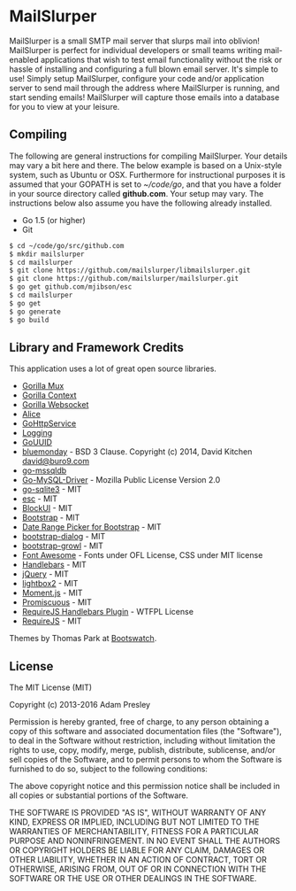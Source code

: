 MailSlurper
===========

MailSlurper is a small SMTP mail server that slurps mail into oblivion! MailSlurper is perfect for individual developers or small teams writing mail-enabled applications that wish to test email functionality without the risk or hassle of installing and configuring a full blown email server. It's simple to use! Simply setup MailSlurper, configure your code and/or application server to send mail through the address where MailSlurper is running, and start sending emails! MailSlurper will capture those emails into a database for you to view at your leisure.

Compiling
---------
The following are general instructions for compiling MailSlurper. Your details may vary a bit here and there. The below example is based on a Unix-style system, such as Ubuntu or OSX. Furthermore for instructional purposes it is assumed that your GOPATH is set to *~/code/go*, and that you have a folder in your source directory called **github.com**. Your setup may vary. The instructions below also assume you have the following already installed.

* Go 1.5 (or higher)
* Git

```bash
$ cd ~/code/go/src/github.com
$ mkdir mailslurper
$ cd mailslurper
$ git clone https://github.com/mailslurper/libmailslurper.git
$ git clone https://github.com/mailslurper/mailslurper.git
$ go get github.com/mjibson/esc
$ cd mailslurper
$ go get
$ go generate
$ go build
```

Library and Framework Credits
-----------------------------
This application uses a lot of great open source libraries.

* [Gorilla Mux](http://www.gorillatoolkit.org/pkg/mux)
* [Gorilla Context](http://www.gorillatoolkit.org/pkg/context)
* [Gorilla Websocket](https://github.com/gorilla/websocket)
* [Alice](https://github.com/justinas/alice)
* [GoHttpService](https://github.com/adampresley/GoHttpService)
* [Logging](https://github.com/adampresley/logging)
* [GoUUID](https://github.com/nu7hatch/gouuid)
* [bluemonday](https://github.com/microcosm-cc/bluemonday) - BSD 3 Clause. Copyright (c) 2014, David Kitchen david@buro9.com
* [go-mssqldb](https://github.com/denisenkom/go-mssqldb)
* [Go-MySQL-Driver](https://github.com/go-sql-driver/mysql) - Mozilla Public License Version 2.0
* [go-sqlite3](https://github.com/mattn/go-sqlite3) - MIT
* [esc](https://github.com/mjibson/esc) - MIT
* [BlockUI](http://jquery.malsup.com/block/) - MIT
* [Bootstrap](http://getbootstrap.com/) - MIT
* [Date Range Picker for Bootstrap](http://www.daterangepicker.com) - MIT
* [bootstrap-dialog](https://github.com/nakupanda/bootstrap3-dialog) - MIT
* [bootstrap-growl](https://github.com/ifightcrime/bootstrap-growl) - MIT
* [Font Awesome](http://fortawesome.github.io/Font-Awesome/) - Fonts under OFL License, CSS under MIT license
* [Handlebars](http://handlebarsjs.com) - MIT
* [jQuery](http://jquery.com/) - MIT
* [lightbox2](http://lokeshdhakar.com/projects/lightbox2/) - MIT
* [Moment.js](http://momentjs.com) - MIT
* [Promiscuous](https://github.com/RubenVerborgh/promiscuous) - MIT
* [RequireJS Handlebars Plugin](https://github.com/SlexAxton/require-handlebars-plugin) - WTFPL License
* [RequireJS](http://requirejs.org) - MIT

Themes by Thomas Park at [Bootswatch](http://bootswatch.com/).

License
-------
The MIT License (MIT)

Copyright (c) 2013-2016 Adam Presley

Permission is hereby granted, free of charge, to any person obtaining a copy
of this software and associated documentation files (the "Software"), to deal
in the Software without restriction, including without limitation the rights
to use, copy, modify, merge, publish, distribute, sublicense, and/or sell
copies of the Software, and to permit persons to whom the Software is
furnished to do so, subject to the following conditions:

The above copyright notice and this permission notice shall be included in all
copies or substantial portions of the Software.

THE SOFTWARE IS PROVIDED "AS IS", WITHOUT WARRANTY OF ANY KIND, EXPRESS OR
IMPLIED, INCLUDING BUT NOT LIMITED TO THE WARRANTIES OF MERCHANTABILITY,
FITNESS FOR A PARTICULAR PURPOSE AND NONINFRINGEMENT. IN NO EVENT SHALL THE
AUTHORS OR COPYRIGHT HOLDERS BE LIABLE FOR ANY CLAIM, DAMAGES OR OTHER
LIABILITY, WHETHER IN AN ACTION OF CONTRACT, TORT OR OTHERWISE, ARISING FROM,
OUT OF OR IN CONNECTION WITH THE SOFTWARE OR THE USE OR OTHER DEALINGS IN THE
SOFTWARE.
